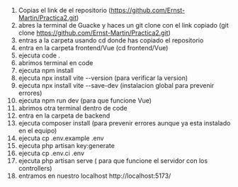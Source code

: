 1. Copias el link de el repositorio (https://github.com/Ernst-Martin/Practica2.git)
2. abres la terminal de Guacke y haces un git clone con el link copiado (git clone https://github.com/Ernst-Martin/Practica2.git)
3. entras a la carpeta usando cd donde has copiado el repositorio
4. entra en la carpeta frontend/Vue (cd frontend/Vue)
5. ejecuta code .
6. abrimos terminal en code
7. ejecuta npm install
8. ejecuta npx install vite --version (para verificar la version)
9. ejecuta npx install vite --save-dev (instalacion global para prevenir errores)
10. ejecuta npm run dev (para que funcione Vue)
11. abrimos otra terminal dentro de code
12. entra en la carpeta de backend
14. ejecuta composer install (para prevenir errores aunque ya esta instalado en el equipo)
15. ejecuta cp .env.example .env
16. ejecuta php artisan key:generate
17. ejecuta cp .env.ci .env
18. ejecuta php artisan serve ( para que funcione el servidor con los controllers)
19. entramos en nuestro localhost http://localhost:5173/

